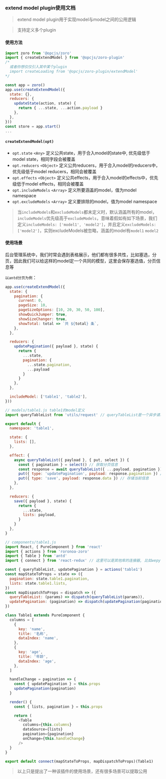 ### extend model plugin使用文档

> extend model plugin用于实现model与model之间的公用逻辑

> 支持定义多个plugin

#### 使用方法

```js
import zoro from '@opcjs/zoro'
import { createExtendModel } from '@opcjs/zoro-plugin'
/*
  或者你想仅仅引入其中某个plugin
  import createLoading from '@opcjs/zoro-plugin/extendModel'
*/

const app = zoro()
app.use(createExtendModel({
  state: {},
  reducers: {
    updateState(action, state) {
      return { ...state, ...action.payload }
    },
  },
}))
const store = app.start()
...
```

#### `createExtendModel(opt)`

* `opt.state` `<Any>` 定义公共state，用于合入model的state中, 优先级低于model state，相同字段会被覆盖
* `opt.reducers` `<Object>` 定义公共reducers，用于合入model的reducers中，优先级低于model reducers，相同会被覆盖
* `opt.effects` `<Object>` 定义公共effects，用于合入model的effects中，优先级低于model effects，相同会被覆盖
* `opt.includeModels` `<Array>` 定义所要涵盖的model，值为model namespace
* `opt.excludeModels` `<Array>` 定义要排除的model，值为model namespace

> 当`includeModels`和`excludeModels`都未定义时，默认涵盖所有的model，`includeModels`优先级高于`excludeModels`，意味着假如有如下场景，我们定义`includeModels: ['model1', 'model2']`，并且定义`excludeModels: ['model2']`，实则excludeModels被忽略，涵盖的model有`model1` `model2`

#### 使用场景

后台管理系统中，我们时常会遇到表格展示，他们都有很多共性，比如塞选，分页，因此我们可以给这样的model定一个共同的模型，这里会保存塞选值，分页信息等

`以antd分页为例`：
```js
app.use(createExtendModel({
  state: {
    pagination: {
      current: 0,
      pageSize: 10,
      pageSizeOptions: [10, 20, 30, 50, 100],
      showQuickJumper: true,
      showSizeChanger: true,
      showTotal: total => `共 ${total} 条`,
    },
  },

  reducers: {
    updatePagination({ payload }, state) {
      return {
        ...state,
        pagination: {
          ...state.pagination,
          ...payload
        }
      }
    },
  },

  includeModel: ['table1', 'table2'],
}))

// models/table1.js table1的model定义
import queryTableList from 'utils/request' // queryTableList是一个异步请求，返回Promise

export default {
  namespace: 'table1',

  state: {
    lists: [],
  },

  effect: {
    async queryTableList({ payload }, { put, select }) {
      const { pagination } = select() // 获取分页信息
      const response = await queryTableList({ ...payload, pagination }) // 传递分页信息及其他参数给服务器，服务器返回信息
      put({ type: 'updatePagination', payload: response.pagination }) // 存储分页信息
      put({ type: 'save', payload: response.data }) // 存储当前信息
    },
  },

  reducers: {
    save({ payload }, state) {
      return {
        ...state,
        lists: payload,
      }
    }
  },
}

// components/table1.js
import React, { PureComponent } from 'react'
import { actions } from 'roronoa-zoro'
import { Table } from 'antd'
import { connect } from 'react-redux' // 这里可以是其他库的连接器, 比如wepy中是wepy-redux, taro中是@tarojs/redux

const { queryTableList, updatePagination } = actions('table1')
const mapStateToProps = state => ({
  pagination: state.table1.pagination,
  lists: state.table1.lists,
})
const mapDispatchToProps = dispatch => ({
  queryTableList: (params) => dispatch(queryTableList(params)),
  updatePagination: (pagination) => dispatch(updatePagination(pagination)),
})

class Table1 extends PureComponent {
  columns = [
    {
      key: 'name',
      title: '名称',
      dataIndex: 'name',
    },
    {
      key: 'age',
      title: '年龄',
      dataIndex: 'age',
    },
  ]

  handleChange = pagination => {
    const { updatePagination } = this.props
    updatePagination(pagination)
  }

  render() {
    const { lists, pagination } = this.props

    return (
      <Table
        columns={this.columns}
        dataSource={lists}
        pagination={pagination}
        onChange={this.handleChange}
      />
  }
}

export default connect(mapStateToProps, mapDispatchToProps)(Table1)
```

> 以上只是提出了一种该插件的使用场景，还有很多场景可以提取公用
